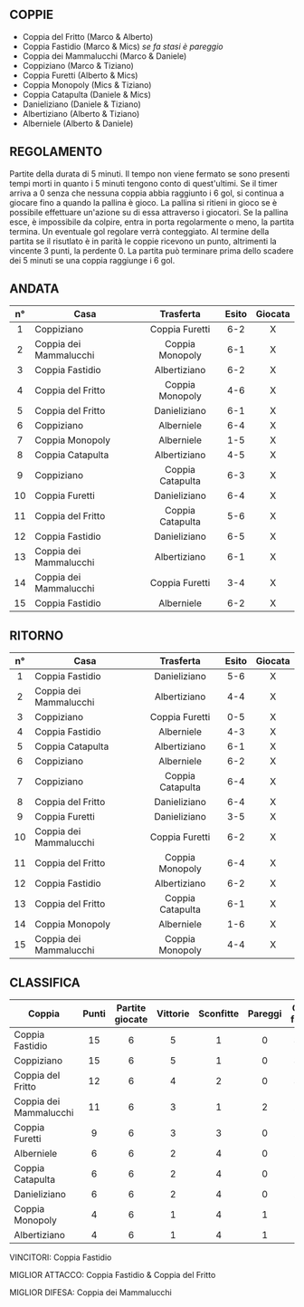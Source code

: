 ## COPPIE

 - Coppia del Fritto (Marco & Alberto)
 - Coppia Fastidio (Marco & Mics) *se fa stasi è pareggio*
 - Coppia dei Mammalucchi (Marco & Daniele)
 - Coppiziano (Marco & Tiziano)
 - Coppia Furetti (Alberto & Mics)
 - Coppia Monopoly (Mics & Tiziano)
 - Coppia Catapulta (Daniele & Mics)
 - Danieliziano (Daniele & Tiziano)
 - Albertiziano (Alberto & Tiziano)
 - Alberniele (Alberto & Daniele)
 
 
## REGOLAMENTO
Partite della durata di 5 minuti. Il tempo non viene fermato se sono presenti tempi morti in quanto i 5 minuti
tengono conto di quest'ultimi.
Se il timer arriva a 0 senza che nessuna coppia abbia raggiunto i 6 gol, si continua a giocare fino a quando la pallina è gioco.
La pallina si ritieni in gioco se è possibile effettuare un'azione su di essa attraverso i giocatori. Se la pallina esce, è impossibile da colpire,
entra in porta regolarmente o meno, la partita termina. Un eventuale gol regolare verrà conteggiato.
Al termine della partita se il risutlato è in parità le coppie ricevono un punto, altrimenti la vincente 3 punti, la perdente 0.
La partita può terminare prima dello scadere dei 5 minuti se una coppia raggiunge i 6 gol.

## ANDATA
| n° | Casa | Trasferta | Esito | Giocata
|:-:|----------|:-------------:|:------:|:------:
| 1 | Coppiziano | Coppia Furetti | 6-2 | X
| 2 | Coppia dei Mammalucchi | Coppia Monopoly | 6-1 | X
| 3 | Coppia Fastidio | Albertiziano | 6-2 | X
| 4 | Coppia del Fritto | Coppia Monopoly | 4-6 | X
| 5 | Coppia del Fritto | Danieliziano | 6-1 | X
| 6 | Coppiziano | Alberniele | 6-4 | X
| 7 | Coppia Monopoly | Alberniele | 1-5 | X
| 8 | Coppia Catapulta | Albertiziano | 4-5 | X
| 9 | Coppiziano | Coppia Catapulta | 6-3 | X
| 10 | Coppia Furetti | Danieliziano | 6-4 | X
| 11 | Coppia del Fritto | Coppia Catapulta | 5-6 | X
| 12 | Coppia Fastidio | Danieliziano | 6-5 | X
| 13 | Coppia dei Mammalucchi | Albertiziano | 6-1 | X
| 14 | Coppia dei Mammalucchi | Coppia Furetti | 3-4 | X
| 15 | Coppia Fastidio | Alberniele | 6-2 | X

## RITORNO
| n° | Casa | Trasferta | Esito | Giocata
|:-:|----------|:-------------:|:------:|:------:
| 1 | Coppia Fastidio | Danieliziano | 5-6 | X
| 2 | Coppia dei Mammalucchi | Albertiziano | 4-4 | X
| 3 | Coppiziano | Coppia Furetti | 0-5 | X
| 4 | Coppia Fastidio | Alberniele | 4-3 | X
| 5 | Coppia Catapulta | Albertiziano | 6-1 | X
| 6 | Coppiziano | Alberniele | 6-2 | X
| 7 | Coppiziano | Coppia Catapulta | 6-4 | X
| 8 | Coppia del Fritto | Danieliziano | 6-4 | X
| 9 | Coppia Furetti | Danieliziano | 3-5 | X
| 10 | Coppia dei Mammalucchi | Coppia Furetti | 6-2 | X
| 11 | Coppia del Fritto | Coppia Monopoly | 6-4 | X
| 12 | Coppia Fastidio | Albertiziano | 6-2 | X
| 13 | Coppia del Fritto | Coppia Catapulta | 6-1 | X
| 14 | Coppia Monopoly | Alberniele | 1-6 | X
| 15 | Coppia dei Mammalucchi | Coppia Monopoly | 4-4 | X

## CLASSIFICA
| Coppia | Punti | Partite giocate | Vittorie | Sconfitte | Pareggi | Gol fatti | Gol subiti | Differenza reti
|--------|:-----:|:--------:|:--------:|:--------:|:--------:|:--------:|:--------:|:--------:|
|Coppia Fastidio | 15 | 6 | 5 | 1 | 0 | 33 | 20 | 13
|Coppiziano | 15 | 6 | 5 | 1 | 0 | 30 | 20 | 10
|Coppia del Fritto | 12 | 6 | 4 | 2 | 0 | 33 | 22 | 11
|Coppia dei Mammalucchi | 11 | 6 | 3 | 1 | 2 | 29 | 16 | 13
|Coppia Furetti | 9 | 6 | 3 | 3 | 0 | 22 | 24 | -2
|Alberniele | 6 | 6 | 2 | 4 | 0 | 22 | 24 | -2
|Coppia Catapulta | 6 | 6 | 2 | 4 | 0 | 24 | 29 | -5
|Danieliziano | 6 | 6 | 2 | 4 | 0 | 25 | 32 | -7
|Coppia Monopoly | 4 | 6 | 1 | 4 | 1 | 17 | 31 | -14
|Albertiziano | 4 | 6 | 1 | 4 | 1 | 15 | 32 | -17

VINCITORI: Coppia Fastidio

MIGLIOR ATTACCO: Coppia Fastidio & Coppia del Fritto

MIGLIOR DIFESA: Coppia dei Mammalucchi
